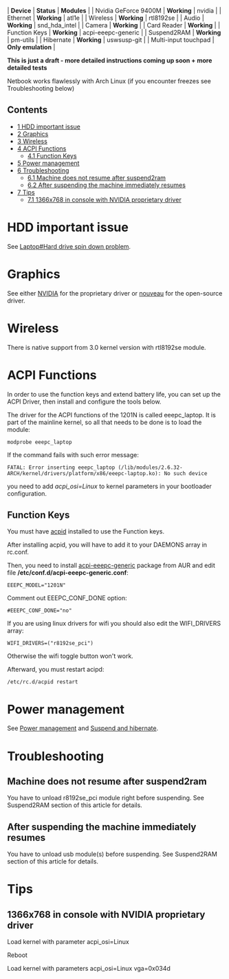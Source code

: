 | **Device** | **Status** | **Modules** |
| Nvidia GeForce 9400M | **Working** | nvidia |
| Ethernet | **Working** | atl1e |
| Wireless | **Working** | rtl8192se |
| Audio | **Working** | snd_hda_intel |
| Camera | **Working** |
| Card Reader | **Working** |
| Function Keys | **Working** | acpi-eeepc-generic |
| Suspend2RAM | **Working** | pm-utils |
| Hibernate | **Working** | uswsusp-git |
| Multi-input touchpad | **Only emulation** |

**This is just a draft - more detailed instructions coming up soon + more detailed tests**

Netbook works flawlessly with Arch Linux (if you encounter freezes see Troubleshooting below)

## Contents

*   [1 HDD important issue](#HDD_important_issue)
*   [2 Graphics](#Graphics)
*   [3 Wireless](#Wireless)
*   [4 ACPI Functions](#ACPI_Functions)
    *   [4.1 Function Keys](#Function_Keys)
*   [5 Power management](#Power_management)
*   [6 Troubleshooting](#Troubleshooting)
    *   [6.1 Machine does not resume after suspend2ram](#Machine_does_not_resume_after_suspend2ram)
    *   [6.2 After suspending the machine immediately resumes](#After_suspending_the_machine_immediately_resumes)
*   [7 Tips](#Tips)
    *   [7.1 1366x768 in console with NVIDIA proprietary driver](#1366x768_in_console_with_NVIDIA_proprietary_driver)

# HDD important issue

See [Laptop#Hard drive spin down problem](/index.php/Laptop#Hard_drive_spin_down_problem "Laptop").

# Graphics

See either [NVIDIA](/index.php/NVIDIA "NVIDIA") for the proprietary driver or [nouveau](/index.php/Nouveau "Nouveau") for the open-source driver.

# Wireless

There is native support from 3.0 kernel version with rtl8192se module.

# ACPI Functions

In order to use the function keys and extend battery life, you can set up the ACPI Driver, then install and configure the tools below.

The driver for the ACPI functions of the 1201N is called eeepc_laptop. It is part of the mainline kernel, so all that needs to be done is to load the module:

```
modprobe eeepc_laptop

```

If the command fails with such error message:

```
FATAL: Error inserting eeepc_laptop (/lib/modules/2.6.32-ARCH/kernel/drivers/platform/x86/eeepc-laptop.ko): No such device

```

you need to add *acpi_osi=Linux* to kernel parameters in your bootloader configuration.

## Function Keys

You must have [acpid](/index.php/Acpid "Acpid") installed to use the Function keys.

After installing acpid, you will have to add it to your DAEMONS array in rc.conf.

Then, you need to install [acpi-eeepc-generic](https://aur.archlinux.org/packages/acpi-eeepc-generic/) package from AUR and edit file **/etc/conf.d/acpi-eeepc-generic.conf**:

```
EEEPC_MODEL="1201N"

```

Comment out EEEPC_CONF_DONE option:

```
#EEEPC_CONF_DONE="no"

```

If you are using linux drivers for wifi you should also edit the WIFI_DRIVERS array:

```
WIFI_DRIVERS=("r8192se_pci")

```

Otherwise the wifi toggle button won't work.

Afterward, you must restart acipd:

```
/etc/rc.d/acpid restart

```

# Power management

See [Power management](/index.php/Power_management "Power management") and [Suspend and hibernate](/index.php/Suspend_and_hibernate "Suspend and hibernate").

# Troubleshooting

## Machine does not resume after suspend2ram

You have to unload r8192se_pci module right before suspending. See Suspend2RAM section of this article for details.

## After suspending the machine immediately resumes

You have to unload usb module(s) before suspending. See Suspend2RAM section of this article for details.

# Tips

## 1366x768 in console with NVIDIA proprietary driver

Load kernel with parameter acpi_osi=Linux

Reboot

Load kernel with parameters acpi_osi=Linux vga=0x034d